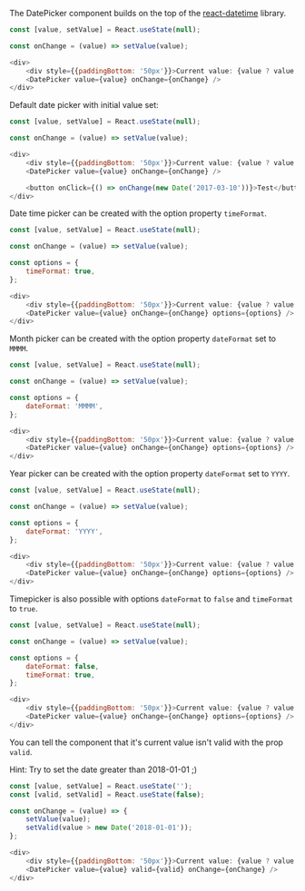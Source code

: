 The DatePicker component builds on the top of the [react-datetime](https://github.com/arqex/react-datetime) library. 

```javascript
const [value, setValue] = React.useState(null);

const onChange = (value) => setValue(value);

<div>
    <div style={{paddingBottom: '50px'}}>Current value: {value ? value.toLocaleDateString() : 'null'}</div>
    <DatePicker value={value} onChange={onChange} />
</div>
```

Default date picker with initial value set:

```javascript
const [value, setValue] = React.useState(null);

const onChange = (value) => setValue(value);

<div>
    <div style={{paddingBottom: '50px'}}>Current value: {value ? value.toLocaleDateString() : 'null'}</div>
    <DatePicker value={value} onChange={onChange} />

    <button onClick={() => onChange(new Date('2017-03-10'))}>Test</button>
</div>
```

Date time picker can be created with the option property `timeFormat`.

```javascript
const [value, setValue] = React.useState(null);

const onChange = (value) => setValue(value);

const options = {
    timeFormat: true,
};

<div>
    <div style={{paddingBottom: '50px'}}>Current value: {value ? value.toLocaleDateString() : 'null'}</div>
    <DatePicker value={value} onChange={onChange} options={options} />
</div>
```

Month picker can be created with the option property `dateFormat` set to `MMMM`.

```javascript
const [value, setValue] = React.useState(null);

const onChange = (value) => setValue(value);

const options = {
    dateFormat: 'MMMM',
};

<div>
    <div style={{paddingBottom: '50px'}}>Current value: {value ? value.toLocaleDateString() : 'null'}</div>
    <DatePicker value={value} onChange={onChange} options={options} />
</div>
```

Year picker can be created with the option property `dateFormat` set to `YYYY`.

```javascript
const [value, setValue] = React.useState(null);

const onChange = (value) => setValue(value);

const options = {
    dateFormat: 'YYYY',
};

<div>
    <div style={{paddingBottom: '50px'}}>Current value: {value ? value.toLocaleDateString() : 'null'}</div>
    <DatePicker value={value} onChange={onChange} options={options} />
</div>
```

Timepicker is also possible with options `dateFormat` to `false` and `timeFormat` to `true`.

```javascript
const [value, setValue] = React.useState(null);

const onChange = (value) => setValue(value);

const options = {
    dateFormat: false,
    timeFormat: true,
};

<div>
    <div style={{paddingBottom: '50px'}}>Current value: {value ? value.toLocaleDateString() : 'null'}</div>
    <DatePicker value={value} onChange={onChange} options={options} />
</div>
```

You can tell the component that it's current value isn't valid with the prop `valid`.

Hint: Try to set the date greater than 2018-01-01 ;)

```javascript
const [value, setValue] = React.useState('');
const [valid, setValid] = React.useState(false);

const onChange = (value) => {
    setValue(value);
    setValid(value > new Date('2018-01-01'));
};

<div>
    <div style={{paddingBottom: '50px'}}>Current value: {value ? value.toLocaleDateString() : 'null'}</div>
    <DatePicker value={value} valid={valid} onChange={onChange} />
</div>
```
